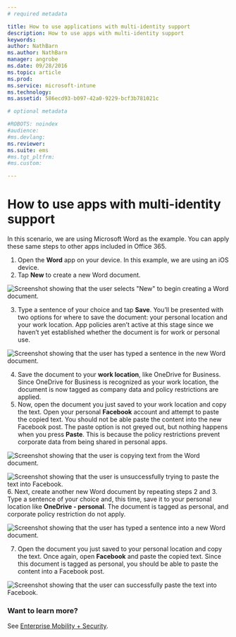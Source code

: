 ```yaml
---
# required metadata

title: How to use applications with multi-identity support
description: How to use apps with multi-identity support
keywords:
author: NathBarn
ms.author: NathBarn
manager: angrobe
ms.date: 09/28/2016
ms.topic: article
ms.prod:
ms.service: microsoft-intune
ms.technology:
ms.assetid: 586ecd93-b097-42a0-9229-bcf3b781021c

# optional metadata

#ROBOTS: noindex
#audience:
#ms.devlang:
ms.reviewer:
ms.suite: ems
#ms.tgt_pltfrm:
#ms.custom:

---
```


# How to use apps with multi-identity support

In this scenario, we are using Microsoft Word as the example. You can apply these same steps to other apps included in Office 365.
1.	Open the **Word** app on your device. In this example, we are using an iOS device.
2.	Tap **New** to create a new Word document.

  ![Screenshot showing that the user selects "New" to begin creating a Word document.](./media/ft-multiID-1-createDoc.png)

3.	Type a sentence of your choice and tap **Save**. You’ll be presented with two options for where to save the document: your personal location and your work location. App policies aren’t active at this stage since we haven’t yet established whether the document is for work or personal use.

  ![Screenshot showing that the user has typed a sentence in the new Word document.](./media/ft-multiID-2-saveDoc.png)

4.	Save the document to your **work location**, like OneDrive for Business. Since OneDrive for Business is recognized as your work location, the document is now tagged as company data and policy restrictions are applied.
5.	Now, open the document you just saved to your work location and copy the text. Open your personal **Facebook** account and attempt to paste the copied text. You should not be able paste the content into the new Facebook post. The paste option is not greyed out, but nothing happens when you press **Paste**. This is because the policy restrictions prevent corporate data from being shared in personal apps.

  ![Screenshot showing that the user is copying text from the Word document. ](./media/ft-multiID-3-copyText.png)

  ![Screenshot showing that the user is unsuccessfully trying to paste the text into Facebook.](./media/ft-multiID-4-pasteInFB.png)
6.	Next, create another new Word document by repeating steps 2 and 3. Type a sentence of your choice and, this time, save it to your personal location like **OneDrive - personal**. The document is tagged as personal, and corporate policy restriction do not apply.

  ![Screenshot showing that the user has typed a sentence into a new Word document.](./media/ft-multiID-5-createDoc.png)

7.	Open the document you just saved to your personal location and copy the text. Once again, open **Facebook** and paste the copied text. Since this document is tagged as personal, you should be able to paste the content into a Facebook post.

  ![Screenshot showing that the user can successfully paste the text into Facebook.](./media/ft-multiID-6-copyText.png)

### Want to learn more?
See [Enterprise Mobility + Security](https://www.microsoft.com/en-us/server-cloud/enterprise-mobility/overview.aspx).
